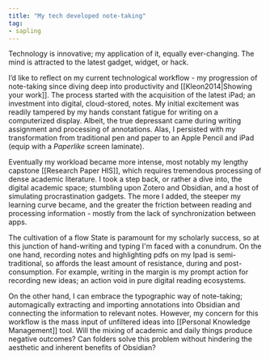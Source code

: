```yaml
---
title: "My tech developed note-taking"
tag: 
- sapling
---
```


Technology is innovative; my application of it, equally ever-changing. The mind is attracted to the latest gadget, widget, or hack. 

I’d like to reflect on my current technological workflow - my progression of note-taking since diving deep into productivity and [[Kleon2014|Showing your work]]. The process started with the acquisition of the latest iPad; an investment into digital, cloud-stored, notes. My initial excitement was readily tampered by my hands constant fatigue for writing on a computerized display. Albeit, the true depressant came during writing assignment and processing of annotations. Alas, I persisted with my transformation from traditional pen and paper to an Apple Pencil and iPad (equip with a *Paperlike* screen laminate).

Eventually my workload became more intense, most notably my lengthy capstone [[Research Paper HIS]], which requires tremendous processing of dense academic literature. I took a step back, or rather a dive into, the digital academic space; stumbling upon Zotero and Obsidian, and a host of simulating procrastination gadgets. The more I added, the steeper my learning curve became, and the greater the friction between reading and processing information - mostly from the lack of synchronization between apps. 

The cultivation of a flow State is paramount for my scholarly success, so at this junction of hand-writing and typing I'm faced with a conundrum. On the one hand, recording notes and highlighting pdfs on my Ipad is semi-traditional, so affords the least amount of resistance, during and post-consumption. For example, writing in the margin is my prompt action for recording new ideas; an action void in pure digital reading ecosystems. 

On the other hand, I can embrace the typographic way of note-taking; automagically extracting and importing annotations into Obsidian and connecting the information to relevant notes. However, my concern for this workflow is the mass input of unfiltered ideas into [[Personal Knowledge Management]] tool. Will the mixing of academic and daily things produce negative outcomes? Can folders solve this problem without hindering the aesthetic and inherent benefits of Obsidian? 




